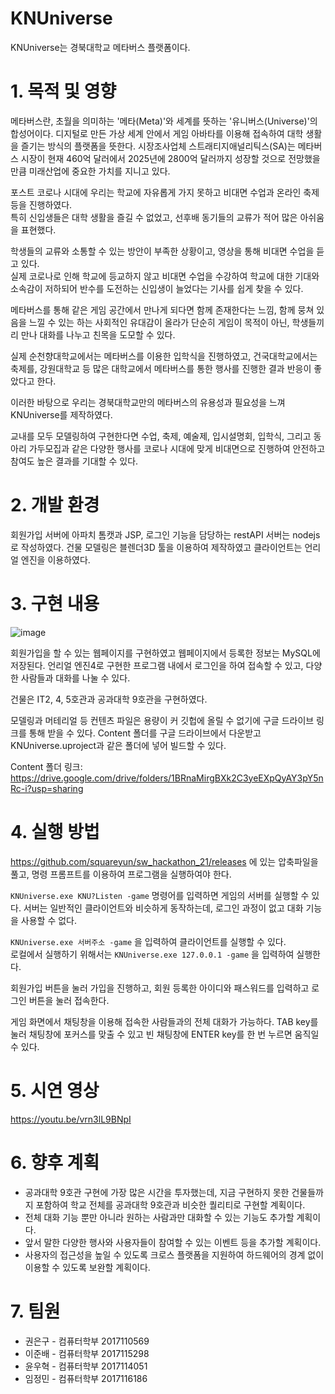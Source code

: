 # KNUniverse
KNUniverse는 경북대학교 메타버스 플랫폼이다.

# 1. 목적 및 영향
메타버스란, 초월을 의미하는 '메타(Meta)'와 세계를 뜻하는 '유니버스(Universe)'의 합성어이다.
디지털로 만든 가상 세계 안에서 게임 아바타를 이용해 접속하여 대학 생활을 즐기는 방식의 플랫폼을 뜻한다.
시장조사업체 스트래티지애널리틱스(SA)는 메타버스 시장이 현재 460억 달러에서 2025년에 2800억 달러까지 성장할 것으로 전망했을 만큼 미래산업에 중요한 가치를 지니고 있다.
  

포스트 코로나 시대에 우리는 학교에 자유롭게 가지 못하고 비대면 수업과 온라인 축제 등을 진행하였다.  
특히 신입생들은 대학 생활을 즐길 수 없었고, 선후배 동기들의 교류가 적어 많은 아쉬움을 표현했다.
  

학생들의 교류와 소통할 수 있는 방안이 부족한 상황이고, 영상을 통해 비대면 수업을 듣고 있다.  
실제 코로나로 인해 학교에 등교하지 않고 비대면 수업을 수강하여 학교에 대한 기대와 소속감이 저하되어 반수를 도전하는 신입생이 늘었다는 기사를 쉽게 찾을 수 있다.

메타버스를 통해 같은 게임 공간에서 만나게 되다면 함께 존재한다는 느낌, 함께 뭉쳐 있음을 느낄 수 있는 하는 사회적인 유대감이 올라가 단순히 게임이 목적이 아닌, 학생들끼리 만나 대화를 나누고 친목을 도모할 수 있다.

  
실제 순천향대학교에서는 메타버스를 이용한 입학식을 진행하였고, 건국대학교에서는 축제를, 강원대학교 등 많은 대학교에서 메타버스를 통한 행사를 진행한 결과 반응이 좋았다고 한다.


이러한 바탕으로 우리는 경북대학교만의 메타버스의 유용성과 필요성을 느껴 KNUniverse를 제작하였다.
  

교내를 모두 모델링하여 구현한다면 수업, 축제, 예술제, 입시설명회, 입학식, 그리고 동아리 가두모집과 같은 다양한 행사를 코로나 시대에 맞게 비대면으로 진행하여 안전하고 참여도 높은 결과를 기대할 수 있다.


# 2. 개발 환경
회원가입 서버에 아파치 톰캣과 JSP, 로그인 기능을 담당하는 restAPI 서버는 nodejs로 작성하였다.
건물 모델링은 블렌더3D 툴을 이용하여 제작하였고 클라이언트는 언리얼 엔진을 이용하였다.


# 3. 구현 내용
![image](https://user-images.githubusercontent.com/33932392/126698620-622ddb97-3894-4bf1-bf2e-b9a7b72b8495.png)

회원가입을 할 수 있는 웹페이지를 구현하였고 웹페이지에서 등록한 정보는 MySQL에 저장된다.
언리얼 엔진4로 구현한 프로그램 내에서 로그인을 하여 접속할 수 있고, 다양한 사람들과 대화를 나눌 수 있다.

건물은 IT2, 4, 5호관과 공과대학 9호관을 구현하였다.

모델링과 머테리얼 등 컨텐츠 파일은 용량이 커 깃헙에 올릴 수 없기에 구글 드라이브 링크를 통해 받을 수 있다.
Content 폴더를 구글 드라이브에서 다운받고 KNUniverse.uproject과 같은 폴더에 넣어 빌드할 수 있다.

Content 폴더 링크: https://drive.google.com/drive/folders/1BRnaMirgBXk2C3yeEXpQyAY3pY5nRc-i?usp=sharing

# 4. 실행 방법
https://github.com/squareyun/sw_hackathon_21/releases 에 있는 압축파일을 풀고, 명령 프롬프트를 이용하여 프로그램을 실행하여야 한다.


```KNUniverse.exe KNU?Listen -game``` 명령어를 입력하면 게임의 서버를 실행할 수 있다. 서버는 일반적인 클라이언트와 비슷하게 동작하는데, 로그인 과정이 없고 대화 기능을 사용할 수 없다.  

```KNUniverse.exe 서버주소 -game``` 을 입력하여 클라이언트를 실행할 수 있다.  
로컬에서 실행하기 위해서는 ```KNUniverse.exe 127.0.0.1 -game``` 을 입력하여 실행한다.

회원가입 버튼을 눌러 가입을 진행하고, 회원 등록한 아이디와 패스워드를 입력하고 로그인 버튼을 눌러 접속한다.  

게임 화면에서 채팅창을 이용해 접속한 사람들과의 전체 대화가 가능하다. TAB key를 눌러 채팅창에 포커스를 맞출 수 있고 빈 채팅창에 ENTER key를 한 번 누르면 움직일 수 있다.

# 5. 시연 영상
https://youtu.be/vrn3lL9BNpI


# 6. 향후 계획
- 공과대학 9호관 구현에 가장 많은 시간을 투자했는데, 지금 구현하지 못한 건물들까지 포함하여 학교 전체를 공과대학 9호관과 비슷한 퀄리티로 구현할 계획이다.
- 전체 대화 기능 뿐만 아니라 원하는 사람과만 대화할 수 있는 기능도 추가할 계획이다.
- 앞서 말한 다양한 행사와 사용자들이 참여할 수 있는 이벤트 등을 추가할 계획이다.  
- 사용자의 접근성을 높일 수 있도록 크로스 플랫폼을 지원하여 하드웨어의 경계 없이 이용할 수 있도록 보완할 계획이다.

# 7. 팀원
- 권은구 - 컴퓨터학부 2017110569
- 이준배 - 컴퓨터학부 2017115298
- 윤우혁 - 컴퓨터학부 2017114051
- 임정민 - 컴퓨터학부 2017116186
